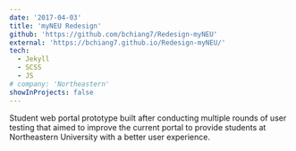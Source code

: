 ```yaml
---
date: '2017-04-03'
title: 'myNEU Redesign'
github: 'https://github.com/bchiang7/Redesign-myNEU'
external: 'https://bchiang7.github.io/Redesign-myNEU/'
tech:
  - Jekyll
  - SCSS
  - JS
# company: 'Northeastern'
showInProjects: false
---
```


Student web portal prototype built after conducting multiple rounds of user testing that aimed to improve the current portal to provide students at Northeastern University with a better user experience.
